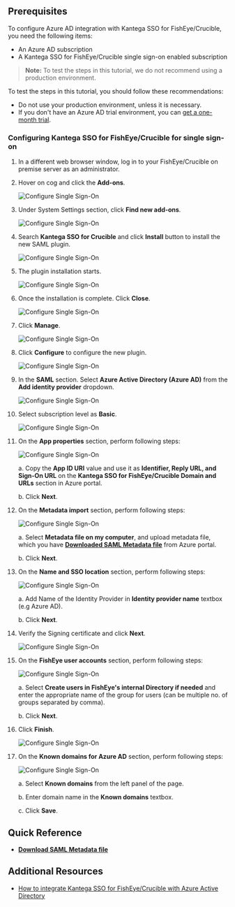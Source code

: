 ## Prerequisites

To configure Azure AD integration with Kantega SSO for FishEye/Crucible, you need the following items:

- An Azure AD subscription
- A Kantega SSO for FishEye/Crucible single sign-on enabled subscription

> **Note:**
> To test the steps in this tutorial, we do not recommend using a production environment.

To test the steps in this tutorial, you should follow these recommendations:

- Do not use your production environment, unless it is necessary.
- If you don't have an Azure AD trial environment, you can [get a one-month trial](https://azure.microsoft.com/pricing/free-trial/).

### Configuring Kantega SSO for FishEye/Crucible for single sign-on

1. In a different web browser window, log in to your FishEye/Crucible on premise server as an administrator.

2. Hover on cog and click the **Add-ons**.

	![Configure Single Sign-On](./media/addon1.png)

3. Under System Settings section, click **Find new add-ons**. 

	![Configure Single Sign-On](./media/add-on2.png)

4. Search **Kantega SSO for Crucible** and click **Install** button to install the new SAML plugin.

	![Configure Single Sign-On](./media/addon2.png)

5. The plugin installation starts. 

	![Configure Single Sign-On](./media/addon33.png)

6. Once the installation is complete. Click **Close**.

	![Configure Single Sign-On](./media/addon34.png)

7.	Click **Manage**.

	![Configure Single Sign-On](./media/addon35.png)

8. Click **Configure** to configure the new plugin.	

	![Configure Single Sign-On](./media/addon3.png)

9. In the **SAML** section. Select **Azure Active Directory (Azure AD)** from the **Add identity provider** dropdown.

	![Configure Single Sign-On](./media/addon4.png)

10. Select subscription level as **Basic**.

	![Configure Single Sign-On](./media/addon5.png)

11. On the **App properties** section, perform following steps:

	![Configure Single Sign-On](./media/addon6.png)

	a. Copy the **App ID URI** value and use it as **Identifier, Reply URL, and Sign-On URL** on the **Kantega SSO for FishEye/Crucible Domain and URLs** section in Azure portal.

	b. Click **Next**.

12. On the **Metadata import** section, perform following steps:

	![Configure Single Sign-On](./media/addon7.png)

	a. Select **Metadata file on my computer**, and upload metadata file, which you have **[Downloaded SAML Metadata file](%metadata:metadataDownloadUrl%)** from Azure portal.

	b. Click **Next**.

13. On the **Name and SSO location** section, perform following steps:

	![Configure Single Sign-On](./media/addon8.png)

	a. Add Name of the Identity Provider in **Identity provider name** textbox (e.g Azure AD).

	b. Click **Next**.

14. Verify the Signing certificate and click **Next**.	

	![Configure Single Sign-On](./media/addon9.png)

15. On the **FishEye user accounts** section, perform following steps:

	![Configure Single Sign-On](./media/addon10.png)

	a. Select **Create users in FishEye's internal Directory if needed** and enter the appropriate name of the group for users (can be multiple no. of groups separated by comma).

	b. Click **Next**.

16. Click **Finish**.

	![Configure Single Sign-On](./media/addon11.png)

17. On the **Known domains for Azure AD** section, perform following steps:	

	![Configure Single Sign-On](./media/addon12.png)

	a. Select **Known domains** from the left panel of the page.

	b. Enter domain name in the **Known domains** textbox.

	c. Click **Save**.	

## Quick Reference

* **[Download SAML Metadata file](%metadata:metadataDownloadUrl%)**

## Additional Resources

* [How to integrate Kantega SSO for FishEye/Crucible with Azure Active Directory](https://docs.microsoft.com/azure/active-directory/active-directory-saas-kantegassoforfisheyecrucible-tutorial)
